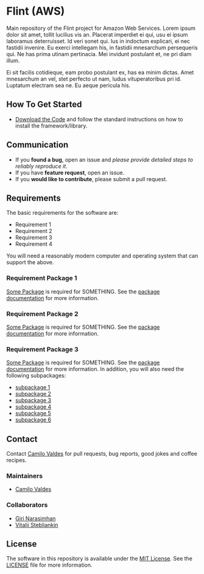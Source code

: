  # Flint (AWS)

Main repository of the Flint project for Amazon Web Services. Lorem ipsum dolor sit amet, tollit lucilius vis an. Placerat imperdiet ei qui, usu ei ipsum laboramus deterruisset. Id veri sonet qui. Ius in indoctum explicari, ei nec fastidii invenire. Eu exerci intellegam his, in fastidii mnesarchum persequeris qui. Ne has prima utinam pertinacia. Mei invidunt postulant et, ne pri diam illum.

Ei sit facilis cotidieque, eam probo postulant ex, has ea minim dictas. Amet mnesarchum an vel, stet perfecto ut nam, ludus vituperatoribus pri id. Luptatum electram sea ne. Eu aeque pericula his.


## How To Get Started

- [Download the Code](https://github.com/camilo-v/flint-aws) and follow the standard instructions on how to install the framework/library.

## Communication

- If you **found a bug**, open an issue and _please provide detailed steps to reliably reproduce it_.
- If you have **feature request**, open an issue.
- If you **would like to contribute**, please submit a pull request.

## Requirements

The basic requirements for the software are:

- Requirement 1
- Requirement 2
- Requirement 3
- Requirement 4

You will need a reasonably modern computer and operating system that can support the above.

### Requirement Package 1

[Some Package](http://somePackageURLgoesHere) is required for SOMETHING.  See the [package documentation](http://packageDocsURLgoesHere) for more information.

### Requirement Package 2

[Some Package](http://somePackageURLgoesHere) is required for SOMETHING.  See the [package documentation](http://packageDocsURLgoesHere) for more information.

### Requirement Package 3

[Some Package](http://somePackageURLgoesHere) is required for SOMETHING.  See the [package documentation](http://packageDocsURLgoesHere) for more information.  In addition, you will also need the following subpackages:

- [subpackage 1](http://someURLGoes.here/)
- [subpackage 2](http://someURLGoes.here/)
- [subpackage 3](http://someURLGoes.here/)
- [subpackage 4](http://someURLGoes.here/)
- [subpackage 5](http://someURLGoes.here/)
- [subpackage 6](http://someURLGoes.here/)



## Contact

Contact [Camilo Valdes](mailto:camilo@castflyer.com) for pull requests, bug reports, good jokes and coffee recipes.

### Maintainers

- [Camilo Valdes](mailto:camilo@castflyer.com)


### Collaborators

- [Giri Narasimhan](mailto:giri@cs.fiu.edu)
- [Vitalii Stebliankin](mailto:vsteb002@fiu.edu)


## License

The software in this repository is available under the [MIT License](https://github.com/camilo-v/flint-aws/blob/master/LICENSE).  See the [LICENSE](https://github.com/camilo-v/flint-aws/blob/master/LICENSE) file for more information.
